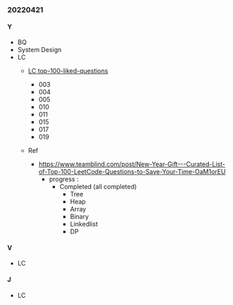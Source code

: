 ### 20220421

#### Y
- BQ
- System Design
- LC
  - [LC top-100-liked-questions](https://leetcode.com/problem-list/top-100-liked-questions/?page=1&fbclid=IwAR2MzUDDOscDklba5gL815lkLKzxK-zOR2WV2-W80_gRmvtfAsNWyut_USw)
    - 003
    - 004
    - 005
    - 010
    - 011
    - 015
    - 017
    - 019

  - Ref
    - https://www.teamblind.com/post/New-Year-Gift---Curated-List-of-Top-100-LeetCode-Questions-to-Save-Your-Time-OaM1orEU
      - progress :
        - Completed (all completed)
          - Tree
          - Heap
          - Array
          - Binary
          - Linkedlist
          - DP
#### V
  - LC

#### J
  - LC
